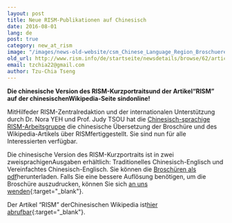 ```yaml
---
layout: post
title: Neue RISM-Publikationen auf Chinesisch
date: 2016-08-01
lang: de
post: true
category: new_at_rism
image: "/images/news-old-website/csm_Chinese_Language_Region_Broschuere_Wikipedia_02_fc4349323c.jpg"
old_url: http://www.rism.info/de/startseite/newsdetails/browse/62/article/64/new-rism-publications-in-chinese.html
email: tzchia22@gmail.com
author: Tzu-Chia Tseng
---
```


**Die chinesische Version des RISM-Kurzportraitsund der Artikel“RISM” auf der chinesischenWikipedia-Seite sindonline!**

MitHilfeder RISM-Zentralredaktion und der internationalen Unterstützung durch Dr. Nora YEH und Prof. Judy TSOU hat die [Chinesisch-sprachige RISM-Arbeitsgruppe](http://www.rism.info/de/international/arbeitsgruppen-uebersicht.html) die chinesische Übersetzung der Broschüre und des Wikipedia-Artikels über RISMfertiggestellt. Sie sind nun für alle Interessierten verfügbar.

Die chinesische Version des RISM-Kurzportraits ist in zwei zweisprachigenAusgaben erhältlich: Traditionelles Chinesisch-Englisch und Vereinfachtes Chinesisch-Englisch. Sie können die [Broschüren als pdf](/de/publikationen/broschueren.html#c94)herunterladen. Falls Sie eine bessere Auflösung benötigen, um die Broschüre auszudrucken, können Sie sich [an uns wenden](mailto:contact@rism.info){:target="_blank"}.

Der Artikel “RISM” derChinesischen Wikipedia ist[hier abrufbar](https://zh.wikipedia.org/wiki/%E5%9C%8B%E9%9A%9B%E9%9F%B3%E6%A8%82%E6%96%87%E7%8D%BB%E8%B3%87%E6%BA%90%E7%B8%BD%E7%9B%AE){:target="_blank"}.

